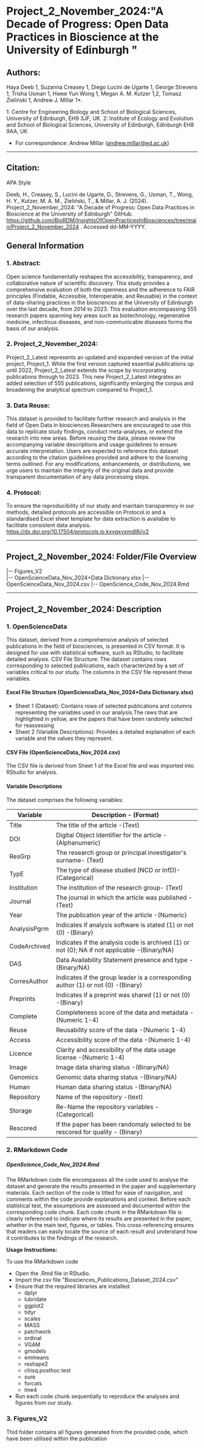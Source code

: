 # Project_2_November_2024:"A Decade of Progress: Open Data Practices in Bioscience at the University of Edinburgh "

## Authors:
Haya Deeb 1, Suzanna Creasey 1, Diego Lucini de Ugarte 1, George Strevens 1, Trisha Usman 1, Hwee Yun Wong 1, Megan A. M. Kutzer 1,2, Tomasz Zieliński 1, Andrew J. Millar 1*.  

1: Centre for Engineering Biology and School of Biological Sciences, University of Edinburgh, EH9 3JF, UK. 
2: Institute of Ecology and Evolution and School of Biological Sciences, University of Edinburgh, Edinburgh EH8 9AA, UK 

* For correspondence: Andrew Millar (andrew.millar@ed.ac.uk)

-------------------------------------------------------------------
## Citation:

APA Style

Deeb, H., Creasey, S., Lucini de Ugarte, D., Strevens, G., Usman, T., Wong, H. Y., Kutzer, M. A. M., Zieliński, T., & Millar, A. J. (2024). Project_2_November_2024: "A Decade of Progress: Open Data Practices in Bioscience at the University of Edinburgh" GitHub. https://github.com/BioRDM/InsightsOfOpenPracticesInBiosciences/tree/main/Project_2_November_2024 . Accessed dd-MM-YYYY.


## General Information

### 1. Abstract:

Open science fundamentally reshapes the accessibility, transparency, and collaborative nature of scientific discovery. This study provides a comprehensive evaluation of both the openness and the adherence to FAIR principles (Findable, Accessible, Interoperable, and Reusable) in the context of data-sharing practices in the biosciences at the University of Edinburgh over the last decade, from 2014 to 2023. This evaluation encompassing 555 research papers spanning key areas such as biotechnology, regenerative medicine, infectious diseases, and non-communicable diseases forms the basis of our analysis.

### 2. Project_2_November_2024:

Project_2_Latest represents an updated and expanded version of the initial project, Project_1. While the first version captured essential publications up until 2022, Project_2_Latest extends the scope by incorporating publications through to 2023. This new Project_2_Latest integrates an added selection of 555 publications, significantly enlarging the corpus and broadening the analytical spectrum compared to Project_1.

### 3. Data Reuse:

This dataset is provided to facilitate further research and analysis in the field of Open Data in biosciences.Researchers are encouraged to use this data to replicate study findings, conduct meta-analyses, or extend the research into new areas. 
Before reusing the data, please review the accompanying variable descriptions and usage guidelines to ensure accurate interpretation. Users are expected to reference this dataset according to the citation guidelines provided and adhere to the licensing terms outlined. For any modifications, enhancements, or distributions, we urge users to maintain the integrity of the original data and provide transparent documentation of any data processing steps.

### 4. Protocol:
To ensure the reproducibility of our study and maintain transparency in our methods, detailed protocols are accessible on Protocol.io and a standardised Excel sheet template for data extraction is available to facilitate consistent data analysis.
https://dx.doi.org/10.17504/protocols.io.kxygxyxmdl8j/v2 

------------------------------------------------------------------

## Project_2_November_2024: Folder/File Overview

|-- Figures_V2  
|-- OpenScienceData_Nov_2024+Data Dictionary.xlsx 
|-- OpenScienceData_Nov_2024.csv
|-- OpenScience_Code_Nov_2024.Rmd

-------------------------------------------------------------------

## Project_2_November_2024: Description

### 1. OpenScienceData 

This dataset, derived from a comprehensive analysis of selected publications in the field of biosciences, is presented in CSV format. It is designed for use with statistical software, such as RStudio, to facilitate detailed analysis.
CSV File Structure: The dataset contains rows corresponding to selected publications, each characterized by a set of variables critical to our study. The columns in the CSV file represent these variables.

#### Excel File Structure (OpenScienceData_Nov_2024+Data Dictionary.xlsx)
* Sheet 1 (Dataset): Contains rows of selected publications and columns representing the variables used in our analysis.The raws that are highlighted in yellow, are the papers that have been randomly selected for reassessing   
* Sheet 2 (Variable Descriptions): Provides a detailed explanation of each variable and the values they represent.

#### CSV File (OpenScienceData_Nov_2024.csv)
The CSV file is derived from Sheet 1 of the Excel file and was imported into RStudio for analysis.

#### Variable Descriptions
The dataset comprises the following variables:

| Variable | Description - (Format) | 
|------------|------------|
| Title         |The title of the article	-(Text)  
| DOI           |Digital Object Identifier for the article -(Alphanumeric)  
| ResGrp        |The research group or principal investigator's surname- (Text)  
| TypE          |The type of disease studied (NCD or InfD)- (Categorical)  
| Institution   |The institution of the research group- (Text)  
| Journal       |The journal in which the article was published -(Text)  
| Year          |The publication year of the article -(Numeric)  
| AnalysisPgrm  |Indicates if analysis software is stated (1) or not (0) -(Binary)  
| CodeArchived  |Indicates if the analysis code is archived (1) or not (0); NA if not applicable -(Binary/NA)  
| DAS           |Data Availability Statement presence and type -(Binary/NA)  
| CorresAuthor  |Indicates if the group leader is a corresponding author (1) or not (0) -(Binary)  
| Preprints     |Indicates if a preprint was shared (1) or not (0) -(Binary)  
| Complete      |Completeness score of the data and metadata -(Numeric 1-4)  
| Reuse         |Reusability score of the data -(Numeric 1-4)  
| Access        |Accessibility score of the data	-(Numeric 1-4)  
| Licence       |Clarity and accessibility of the data usage license -(Numeric 1-4)  
| Image         |Image data sharing status -(Binary/NA)  
| Genomics      |Genomic data sharing status -(Binary/NA)  
| Human         |Human data sharing status  -(Binary/NA)
| Repository    |Name of the repository  -(text)
| Storage       |Re-Name the repository  variables -(Categorical)
| Rescored      | If the paper has been randomaly selected to be rescored for quality - (Binary)



### 2. RMarkdown Code 

##### OpenScience_Code_Nov_2024.Rmd
The RMarkdown code file encompasses all the code used to analyse the dataset and generate the results presented in the paper and supplementary materials. Each section of the code is titled for ease of navigation, and comments within the code provide explanations and context. Before each statistical test, the assumptions are assessed and documented within the corresponding code chunk.
Each code chunk in the RMarkdown file is clearly referenced to indicate where its results are presented in the paper, whether in the main text, figures, or tables. This cross-referencing ensures that readers can easily locate the source of each result and understand how it contributes to the findings of the research.


**Usage Instructions:** 

To use the RMarkdown code
- Open the .Rmd file in RStudio.
- Import the csv file "Biosciences_Publications_Dataset_2024.csv"
- Ensure that the required libraries are installed:
  - dplyr  
  - lubridate  
  - ggplot2  
  - tidyr  
  - scales  
  - MASS  
  - patchwork  
  - ordinal  
  - VGAM  
  - gmodels  
  - emmeans  
  - reshape2
  - chisq.posthoc.test
  - sure
  - forcats
  - lme4  
- Run each code chunk sequentially to reproduce the analyses and figures from our study.

### 3. Figures_V2 
Thid folder contains all figures generated from the provided code, which have been utilised within the publication
